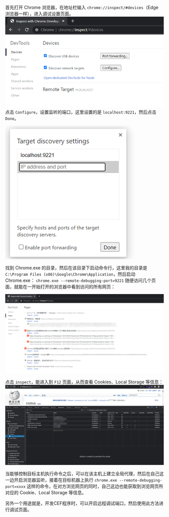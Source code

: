 首先打开 Chrome 浏览器，在地址栏输入 `chrome://inspect/#devices`（Edge 浏览器一样），进入调试设置页面。
![](images/2100250-20210907180833868-947957023.png)
点击 `Configure`，设置监听的端口，这里设置的是 `localhost:9221`，然后点击 `Done`。 

![](images/2100250-20210907181004916-939021248.png) 

找到 Chrome.exe 的目录，然后在该目录下启动命令行，这里我的目录是 `C:\Program Files (x86)\Google\Chrome\Application`，然后启动 Chrome.exe： `chrome.exe --remote-debugging-port=9221` 随便访问几个页面，就能在一开始打开的浏览器中看到访问的所有网页： 

![](images/2100250-20210907181649232-582676959.png) 

点击 `inspect`，能进入到 `F12` 页面，从而查看 Cookies、Local Storage 等信息：
![](images/2100250-20210907182954055-1749025750.png)

当能够控制目标主机执行命令之后，可以在该主机上建立全局代理，然后在自己这一边开启浏览器监听，接着在目标机器上执行 `chrome.exe --remote-debugging-port=xxxx` 这样的命令，在对方浏览网页的同时，自己这边也能获取到浏览网页所对应的 Cookie、Local Storage 等信息。



另外一个用途就是，开发CEF程序时，可以开启远程调试端口，然后使用此方法进行调试页面。